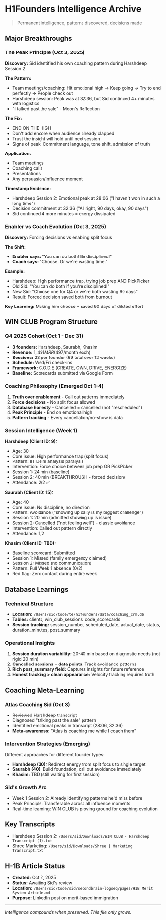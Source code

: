 # H1Founders Intelligence Archive
> Permanent intelligence, patterns discovered, decisions made

## Major Breakthroughs

### The Peak Principle (Oct 3, 2025)
**Discovery:** Sid identified his own coaching pattern during Harshdeep Session 2

**The Pattern:**
- Team meetings/coaching: Hit emotional high → Keep going → Try to end perfectly → People check out
- Harshdeep session: Peak was at 32:36, but Sid continued 4+ minutes with logistics
- "I talked past the sale" - Moon's Reflection

**The Fix:**
- END ON THE HIGH
- Don't add encore when audience already clapped
- Trust the insight will hold until next session
- Signs of peak: Commitment language, tone shift, admission of truth

**Application:**
- Team meetings
- Coaching calls
- Presentations
- Any persuasion/influence moment

**Timestamp Evidence:**
- Harshdeep Session 2: Emotional peak at 28:06 ("I haven't won in such a long time")
- Decision commitment at 32:36 ("All right, 90 days, okay, 90 days")
- Sid continued 4 more minutes = energy dissipated

### Enabler vs Coach Evolution (Oct 3, 2025)
**Discovery:** Forcing decisions vs enabling split focus

**The Shift:**
- **Enabler says:** "You can do both! Be disciplined!"
- **Coach says:** "Choose. Or we're wasting time."

**Example:**
- Harshdeep: High performance trap, trying job prep AND PickPicker
- Old Sid: "You can do both if you're disciplined!"
- New Sid: "Choose one for Q4 or we're both wasting 90 days"
- Result: Forced decision saved both from burnout

**Key Learning:** Making him choose = saved 90 days of diluted effort

## WIN CLUB Program Structure

### Q4 2025 Cohort (Oct 1 - Dec 31)
- **3 founders:** Harshdeep, Saurabh, Khasim
- **Revenue:** $1,491 MRR ($497/month each)
- **Sessions:** 23 per founder (69 total over 12 weeks)
- **Schedule:** Wed/Fri check-ins
- **Framework:** C.O.D.E (CREATE, OWN, DRIVE, ENERGIZE)
- **Baseline:** Scorecards submitted via Google Form

### Coaching Philosophy (Emerged Oct 1-4)
1. **Truth over enablement** - Call out patterns immediately
2. **Force decisions** - No split focus allowed
3. **Database honesty** - Cancelled = cancelled (not "rescheduled")
4. **Peak Principle** - End on emotional high
5. **Pattern tracking** - Every cancellation/no-show is data

### Session Intelligence (Week 1)

**Harshdeep (Client ID: 9):**
- Age: 30
- Core issue: High performance trap (split focus)
- Pattern: IIT Delhi analysis paralysis
- Intervention: Force choice between job prep OR PickPicker
- Session 1: 24 min (baseline)
- Session 2: 40 min (BREAKTHROUGH - forced decision)
- Attendance: 2/2 ✅

**Saurabh (Client ID: 15):**
- Age: 40
- Core issue: No discipline, no direction
- Pattern: Avoidance ("showing up daily is my biggest challenge")
- Session 1: 20 min (admitted showing up is issue)
- Session 2: Cancelled ("not feeling well") - classic avoidance
- Intervention: Called out pattern directly
- Attendance: 1/2

**Khasim (Client ID: TBD):**
- Baseline scorecard: Submitted
- Session 1: Missed (family emergency claimed)
- Session 2: Missed (no communication)
- Pattern: Full Week 1 absence (0/2)
- Red flag: Zero contact during entire week

## Database Learnings

### Technical Structure
- **Location:** `/Users/sid/Code/te/h1founders/data/coaching_crm.db`
- **Tables:** clients, win_club_sessions, code_scorecards
- **Session tracking:** session_number, scheduled_date, actual_date, status, duration_minutes, post_summary

### Operational Insights
1. **Session duration variability:** 20-40 min based on diagnostic needs (not rigid 20 min)
2. **Cancelled sessions = data points:** Track avoidance patterns
3. **Rich post_summary field:** Captures insights for future reference
4. **Honest tracking > clean appearance:** Velocity tracking requires truth

## Coaching Meta-Learning

### Atlas Coaching Sid (Oct 3)
- Reviewed Harshdeep transcript
- Diagnosed "talking past the sale" pattern
- Identified emotional peaks in transcript (28:06, 32:36)
- **Meta-awareness:** "Atlas is coaching me while I coach them"

### Intervention Strategies (Emerging)
Different approaches for different founder types:
- **Harshdeep (30):** Redirect energy from split focus to single target
- **Saurabh (40):** Build foundation, call out avoidance immediately
- **Khasim:** TBD (still waiting for first session)

### Sid's Growth Arc
- Week 1 Session 2: Already identifying patterns he'd miss before
- Peak Principle: Transferable across all influence moments
- Real-time learning: WIN CLUB is proving ground for coaching evolution

## Key Transcripts
- Harshdeep Session 2: `/Users/sid/Downloads/WIN CLUB - Harshdeep Transcript (1).txt`
- Shree Marketing: `/Users/sid/Downloads/Shree | Marketing  Transcript.txt`

## H-1B Article Status
- **Created:** Oct 2, 2025
- **Status:** Awaiting Sid's review
- **Location:** `/Users/sid/Code/sid/secondbrain-logseq/pages/H1B Merit System Article.md`
- **Purpose:** LinkedIn post on merit-based immigration

---

*Intelligence compounds when preserved. This file only grows.*
